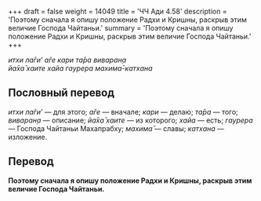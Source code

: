 +++
draft = false
weight = 14049
title = 'ЧЧ Ади 4.58'
description = 'Поэтому сначала я опишу положение Радхи и Кришны, раскрыв этим величие Господа Чайтаньи.'
summary = 'Поэтому сначала я опишу положение Радхи и Кришны, раскрыв этим величие Господа Чайтаньи.'
+++

_итхи ла̄ги’ а̄ге кари та̄ра виваран̣а  
йа̄ха̄ хаите хайа гаурера махима̄-катхана_

## Пословный перевод

_итхи_ _ла̄ги’_ — для этого; _а̄ге_ — вначале; _кари_ — делаю; _та̄ра_ — того; _виваран̣а_ — описание; _йа̄ха̄_ _хаите_ — из которого; _хайа_ — есть; _гаурера_ — Господа Чайтаньи Махапрабху; _махима̄_ — славы; _катхана_ — изложение.

## Перевод

**Поэтому сначала я опишу положение Радхи и Кришны, раскрыв этим величие Господа Чайтаньи.**
